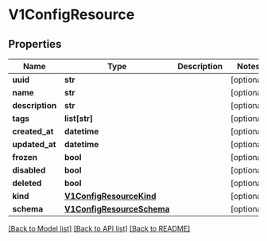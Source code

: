 # V1ConfigResource

## Properties
Name | Type | Description | Notes
------------ | ------------- | ------------- | -------------
**uuid** | **str** |  | [optional] 
**name** | **str** |  | [optional] 
**description** | **str** |  | [optional] 
**tags** | **list[str]** |  | [optional] 
**created_at** | **datetime** |  | [optional] 
**updated_at** | **datetime** |  | [optional] 
**frozen** | **bool** |  | [optional] 
**disabled** | **bool** |  | [optional] 
**deleted** | **bool** |  | [optional] 
**kind** | [**V1ConfigResourceKind**](V1ConfigResourceKind.md) |  | [optional] 
**schema** | [**V1ConfigResourceSchema**](V1ConfigResourceSchema.md) |  | [optional] 

[[Back to Model list]](../README.md#documentation-for-models) [[Back to API list]](../README.md#documentation-for-api-endpoints) [[Back to README]](../README.md)


